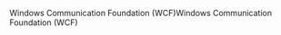 <span data-ttu-id="4ed30-101">Windows Communication Foundation (WCF)</span><span class="sxs-lookup"><span data-stu-id="4ed30-101">Windows Communication Foundation (WCF)</span></span>